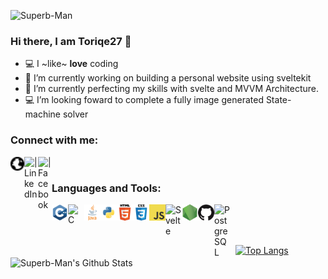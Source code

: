 <p align="left"> <img src="https://komarev.com/ghpvc/?username=Superb-Man&label=Profile%20views&color=0e75b6&style=flat" alt="Superb-Man" /> </p>

### Hi there, I am Toriqe27 👋


- 💻 I ~like~ **love** coding
- 🔭 I’m currently working on building a personal website using sveltekit
- 🌱 I’m currently perfecting my skills with svelte and MVVM Architecture.
- 💻 I’m looking foward to complete a fully image generated State-machine solver 
 ### Connect with me:

[<img align="left" alt="Superb-Man" width="22px" src="https://raw.githubusercontent.com/iconic/open-iconic/master/svg/globe.svg" />][website]
[<img align="left" alt=" | LinkedIn" width="22px" src="https://cdn.jsdelivr.net/npm/simple-icons@v3/icons/linkedin.svg" />][linkedin]
[<img align="left" alt=" | Facebook" width="22px" src="https://cdn.jsdelivr.net/npm/simple-icons@v3/icons/facebook.svg" />][facebook]


<br /> 

### Languages and Tools:

<img align="left" alt="C++" width="26px" src="https://raw.githubusercontent.com/github/explore/80688e429a7d4ef2fca1e82350fe8e3517d3494d/topics/cpp/cpp.png" />
<img align="left" alt="C" width="26px" src="![images](https://github.com/Superb-Man/Toriqe27/assets/104999005/c21d7ea9-0a16-446e-8090-74e99e648e8e)" />
<img align="left" alt="Java" width="26px" src="https://raw.githubusercontent.com/github/explore/80688e429a7d4ef2fca1e82350fe8e3517d3494d/topics/java/java.png" />
<img align="left" alt="Python" width="26px" src="https://raw.githubusercontent.com/github/explore/80688e429a7d4ef2fca1e82350fe8e3517d3494d/topics/python/python.png" />
<img align="left" alt="HTML5" width="26px" src="https://raw.githubusercontent.com/github/explore/80688e429a7d4ef2fca1e82350fe8e3517d3494d/topics/html/html.png" />
<img align="left" alt="CSS3" width="26px" src="https://raw.githubusercontent.com/github/explore/80688e429a7d4ef2fca1e82350fe8e3517d3494d/topics/css/css.png" />
<img align="left" alt="JavaScript" width="26px" src="https://raw.githubusercontent.com/github/explore/80688e429a7d4ef2fca1e82350fe8e3517d3494d/topics/javascript/javascript.png" />
<img align="left" alt="Svelte" width="26px" src="https://github.com/Superb-Man/Toriqe27/assets/104999005/d682d861-1a5b-41a8-893e-a0da2fbc8c55" />
<img align="left" alt="Node.js" width="26px" src="https://raw.githubusercontent.com/github/explore/80688e429a7d4ef2fca1e82350fe8e3517d3494d/topics/nodejs/nodejs.png" />
<img align="left" alt="GitHub" width="26px" src="https://raw.githubusercontent.com/github/explore/78df643247d429f6cc873026c0622819ad797942/topics/github/github.png" />
<img align="left" alt="PostgreSQL" width="26px" src="![postgresql-icon-1987x2048-v2fkmdaw](https://github.com/Superb-Man/Toriqe27/assets/104999005/12c11dc8-a0fc-439c-8069-80f06cd0425a)" />

<br /><br /><br />

<img align="left" alt="Superb-Man's Github Stats" src="https://github-readme-stats.vercel.app/api?username=&show_icons=true" />    &nbsp;
[![Top Langs](https://github-readme-stats.vercel.app/api/top-langs?username=Superb-Man&count_private=true&show_icons=true)](https://github.com/anuraghazra/github-readme-stats)

[website]: /
[facebook]: /
[linkedin]:/
